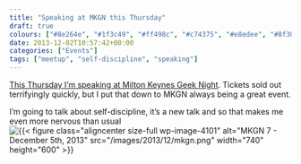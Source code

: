 ```yaml
---
title: "Speaking at MKGN this Thursday"
draft: true
colours: ["#8e264e", "#1f3c49", "#ff498c", "#c74375", "#e8edee", "#8f3054", "#ffffff"]
date: 2013-12-02T10:57:42+00:00
categories: ["Events"]
tags: ["meetup", "self-discipline", "speaking"]
---
```


[This Thursday I’m speaking at Milton Keynes Geek Night](http://mkgeeknight.co.uk). Tickets sold out terrifyingly quickly, but I put that down to MKGN always being a great event.

I’m going to talk about self-discipline, it’s a new talk and so that makes me even more nervous than usual![{{< figure class="aligncenter size-full wp-image-4101" alt="MKGN 7 - December 5th, 2013" src="/images/2013/12/mkgn.png" width="740" height="600" >}}](http://mkgeeknight.co.uk)

	